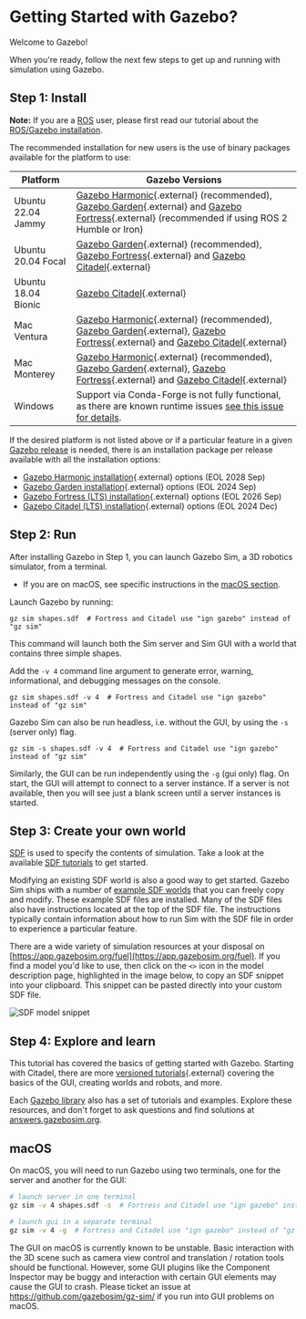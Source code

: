 # Getting Started with Gazebo?

Welcome to Gazebo!

When you're ready, follow the next few steps to get up and running with
simulation using Gazebo.

## Step 1: Install

<div class="warning">
  <strong>Note:</strong> If you are a <a href="https://ros.org">ROS</a> user, please first read our tutorial about
  the <a href="docs/latest/ros_installation">ROS/Gazebo installation</a>.
</div>

The recommended installation for new users is the use of binary
packages available for the platform to use:

|Platform|Gazebo Versions|
|---|---|
| Ubuntu 22.04 Jammy | [Gazebo Harmonic](/docs/harmonic/install_ubuntu){.external} (recommended), [Gazebo Garden](/docs/garden/install_ubuntu){.external} and [Gazebo Fortress](/docs/fortress/install_ubuntu){.external} (recommended if using ROS 2 Humble or Iron)
| Ubuntu 20.04 Focal | [Gazebo Garden](/docs/garden/install_ubuntu){.external} (recommended), [Gazebo Fortress](/docs/fortress/install_ubuntu){.external} and [Gazebo Citadel](/docs/citadel/install_ubuntu){.external}
| Ubuntu 18.04 Bionic | [Gazebo Citadel](/docs/citadel/install_ubuntu){.external}
| Mac Ventura | [Gazebo Harmonic](/docs/harmonic/install_osx){.external} (recommended), [Gazebo Garden](/docs/garden/install_osx){.external}, [Gazebo Fortress](/docs/fortress/install_osx){.external} and [Gazebo Citadel](/docs/citadel/install_osx){.external}
| Mac Monterey | [Gazebo Harmonic](/docs/harmonic/install_osx){.external} (recommended), [Gazebo Garden](/docs/garden/install_osx){.external}, [Gazebo Fortress](/docs/fortress/install_osx){.external} and [Gazebo Citadel](/docs/citadel/install_osx){.external}
| Windows | Support via Conda-Forge is not fully functional, as there are known runtime issues [see this issue for details](https://github.com/gazebosim/gz-sim/issues/168).

If the desired platform is not listed above or if a particular feature in a
given [Gazebo release](releases) is needed,
there is an installation package per release available with all the
installation options:

* [Gazebo Harmonic installation](/docs/harmonic/install){.external} options (EOL 2028 Sep)
* [Gazebo Garden installation](/docs/garden/install){.external} options (EOL 2024 Sep)
* [Gazebo Fortress (LTS) installation](/docs/fortress/install){.external} options (EOL 2026 Sep)
* [Gazebo Citadel (LTS) installation](/docs/citadel/install){.external} options (EOL 2024 Dec)

## Step 2: Run

After installing Gazebo in Step 1, you can launch Gazebo Sim, a 3D robotics
simulator, from a terminal.

* If you are on macOS, see specific instructions in the [macOS section](#macos).

Launch Gazebo by running:

```
gz sim shapes.sdf  # Fortress and Citadel use "ign gazebo" instead of "gz sim"
```

This command will launch both the Sim server and Sim GUI with a world
that contains three simple shapes.

Add the `-v 4` command line argument to generate error, warning,
informational, and debugging messages on the console.

```
gz sim shapes.sdf -v 4  # Fortress and Citadel use "ign gazebo" instead of "gz sim"
```

Gazebo Sim can also be run headless, i.e. without the GUI, by using the `-s` (server only) flag.

```
gz sim -s shapes.sdf -v 4  # Fortress and Citadel use "ign gazebo" instead of "gz sim"
```

Similarly, the GUI can be run independently using the `-g` (gui only) flag.
On start, the GUI will attempt to connect to a server instance.
If a server is not available, then you will see just a blank screen until
a server instances is started.

## Step 3: Create your own world

[SDF](http://sdformat.org/) is used to specify the contents of simulation.
Take a look at the available [SDF tutorials](http://sdformat.org/tutorials)
to get started.

Modifying an existing SDF world is also a good way to get started. Gazebo
Sim ships with a number of [example SDF
worlds](https://github.com/gazebosim/gz-sim/blob/main/examples/worlds)
that you can freely copy and modify. These example SDF files are
installed. Many of the SDF files also have instructions located at the
top of the SDF file. The instructions typically contain information about how to
run Sim with the SDF file in order to experience a particular feature.

There are a wide variety of simulation resources at your disposal on
[https://app.gazebosim.org/fuel](https://app.gazebosim.org/fuel).
If you find a model you'd like to use, then click on the `<>` icon in the
model description page, highlighted in the image below, to copy an SDF
snippet into your clipboard. This snippet can be pasted directly into your
custom SDF file.

![SDF model snippet](images/model_snippet.png)


## Step 4: Explore and learn

This tutorial has covered the basics of getting started with Gazebo.
Starting with Citadel, there are more [versioned tutorials](/docs/citadel/tutorials){.external}
covering the basics of the GUI, creating worlds and robots, and more.

Each [Gazebo library](/libs) also has a set of tutorials and
examples. Explore these resources, and don't forget to ask questions and
find solutions at [answers.gazebosim.org](http://answers.gazebosim.org).

## macOS

On macOS, you will need to run Gazebo using two terminals, one for the server
and another for the GUI:

```sh
# launch server in one terminal
gz sim -v 4 shapes.sdf -s  # Fortress and Citadel use "ign gazebo" instead of "gz sim"
```

```sh
# launch gui in a separate terminal
gz sim -v 4 -g  # Fortress and Citadel use "ign gazebo" instead of "gz sim"
```

The GUI on macOS is currently known to be unstable. Basic interaction with
the 3D scene such as camera view control and translation / rotation tools
should be functional. However, some GUI plugins like the Component Inspector
may be buggy and interaction with certain GUI elements may cause the GUI
to crash. Please ticket an issue at https://github.com/gazebosim/gz-sim/
if you run into GUI problems on macOS.
